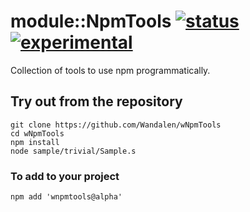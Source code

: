 
# module::NpmTools  [![status](https://github.com/Wandalen/wNpmTools/actions/workflows/StandardPublish.yml/badge.svg)](https://github.com/Wandalen/wNpmTools/actions/workflows/StandardPublish.yml) [![experimental](https://img.shields.io/badge/stability-experimental-orange.svg)](https://github.com/emersion/stability-badges#experimental)

Collection of tools to use npm programmatically.

## Try out from the repository
```
git clone https://github.com/Wandalen/wNpmTools
cd wNpmTools
npm install
node sample/trivial/Sample.s
```

### To add to your project
```
npm add 'wnpmtools@alpha'
```

